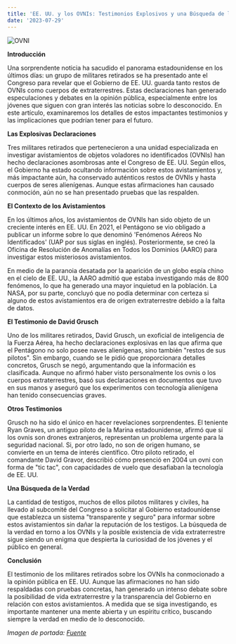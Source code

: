 ```yaml
---
title: 'EE. UU. y los OVNIs: Testimonios Explosivos y una Búsqueda de la Verdad'
date: '2023-07-29'
---
```


![OVNI](https://static.eldiario.es/clip/31610b1c-4080-4cf9-8632-f4b9d5538015_16-9-discover-aspect-ratio_default_0.webp)

**Introducción**

Una sorprendente noticia ha sacudido el panorama estadounidense en los últimos días: un grupo de militares retirados se ha presentado ante el Congreso para revelar que el Gobierno de EE. UU. guarda tanto restos de OVNIs como cuerpos de extraterrestres. Estas declaraciones han generado especulaciones y debates en la opinión pública, especialmente entre los jóvenes que siguen con gran interés las noticias sobre lo desconocido. En este artículo, examinaremos los detalles de estos impactantes testimonios y las implicaciones que podrían tener para el futuro.

**Las Explosivas Declaraciones**

Tres militares retirados que pertenecieron a una unidad especializada en investigar avistamientos de objetos voladores no identificados (OVNIs) han hecho declaraciones asombrosas ante el Congreso de EE. UU. Según ellos, el Gobierno ha estado ocultando información sobre estos avistamientos y, más impactante aún, ha conservado auténticos restos de OVNIs y hasta cuerpos de seres alienígenas. Aunque estas afirmaciones han causado conmoción, aún no se han presentado pruebas que las respalden.

**El Contexto de los Avistamientos**

En los últimos años, los avistamientos de OVNIs han sido objeto de un creciente interés en EE. UU. En 2021, el Pentágono se vio obligado a publicar un informe sobre lo que denominó 'Fenómenos Aéreos No Identificados' (UAP por sus siglas en inglés). Posteriormente, se creó la Oficina de Resolución de Anomalías en Todos los Dominios (AARO) para investigar estos misteriosos avistamientos.

En medio de la paranoia desatada por la aparición de un globo espía chino en el cielo de EE. UU., la AARO admitió que estaba investigando más de 800 fenómenos, lo que ha generado una mayor inquietud en la población. La NASA, por su parte, concluyó que no podía determinar con certeza si alguno de estos avistamientos era de origen extraterrestre debido a la falta de datos.

**El Testimonio de David Grusch**

Uno de los militares retirados, David Grusch, un exoficial de inteligencia de la Fuerza Aérea, ha hecho declaraciones explosivas en las que afirma que el Pentágono no solo posee naves alienígenas, sino también "restos de sus pilotos". Sin embargo, cuando se le pidió que proporcionara detalles concretos, Grusch se negó, argumentando que la información es clasificada. Aunque no afirmó haber visto personalmente los ovnis o los cuerpos extraterrestres, basó sus declaraciones en documentos que tuvo en sus manos y aseguró que los experimentos con tecnología alienígena han tenido consecuencias graves.

**Otros Testimonios**

Grusch no ha sido el único en hacer revelaciones sorprendentes. El teniente Ryan Graves, un antiguo piloto de la Marina estadounidense, afirmó que si los ovnis son drones extranjeros, representan un problema urgente para la seguridad nacional. Si, por otro lado, no son de origen humano, se convierte en un tema de interés científico. Otro piloto retirado, el comandante David Gravor, describió cómo presenció en 2004 un ovni con forma de "tic tac", con capacidades de vuelo que desafiaban la tecnología de EE. UU.

**Una Búsqueda de la Verdad**

La cantidad de testigos, muchos de ellos pilotos militares y civiles, ha llevado al subcomité del Congreso a solicitar al Gobierno estadounidense que establezca un sistema "transparente y seguro" para informar sobre estos avistamientos sin dañar la reputación de los testigos. La búsqueda de la verdad en torno a los OVNIs y la posible existencia de vida extraterrestre sigue siendo un enigma que despierta la curiosidad de los jóvenes y el público en general.

**Conclusión**

El testimonio de los militares retirados sobre los OVNIs ha conmocionado a la opinión pública en EE. UU. Aunque las afirmaciones no han sido respaldadas con pruebas concretas, han generado un intenso debate sobre la posibilidad de vida extraterrestre y la transparencia del Gobierno en relación con estos avistamientos. A medida que se siga investigando, es importante mantener una mente abierta y un espíritu crítico, buscando siempre la verdad en medio de lo desconocido.

*Imagen de portada: [Fuente](https://www.eldiario.es/)*
